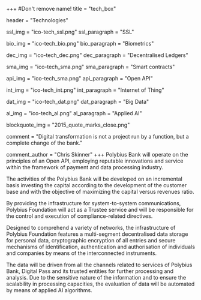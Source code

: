 +++
#Don't remove name!
title = "tech_box"

header = "Technologies"

ssl_img = "ico-tech_ssl.png"
ssl_paragraph = "SSL"

bio_img = "ico-tech_bio.png"
bio_paragraph = "Biometrics"

dec_img = "ico-tech_dec.png"
dec_paragraph = "Decentralised Ledgers"

sma_img = "ico-tech_sma.png"
sma_paragraph = "Smart contracts"

api_img = "ico-tech_sma.png"
api_paragraph = "Open API"

int_img = "ico-tech_int.png"
int_paragraph = "Internet of Thing"

dat_img = "ico-tech_dat.png"
dat_paragraph = "Big Data"

al_img = "ico-tech_al.png"
al_paragraph = "Applied AI"

blockquote_img = "2015_quote_marks_close.png"

comment = "Digital transformation is not a project run by a function, but a complete change of the bank."

comment_author = "Chris Skinner"
+++
Polybius Bank will operate on the principles of an Open API,
employing reputable innovations and service within the framework of
payment and data processing industry.

The activities of the Polybius Bank will be developed on an
incremental basis investing the capital according to the development of
the customer base and with the objective of maximizing the capital
versus revenues ratio.

By providing the infrastructure for system-to-system
communications, Polybius Foundation will act as a Trustee service and
will be responsible for the control and execution of compliance-related
directives.

Designed to comprehend a variety of networks, the infrastructure of
Polybius Foundation features a multi-segment decentralised data storage
for personal data, cryptographic encryption of all entries and secure
mechanisms of identification, authentication and authorisation of
individuals and companies by means of the interconnected instruments.

The data will be driven from all the channels related to services
of Polybius Bank, Digital Pass and its trusted entities for further
processing and analysis. Due to the sensitive nature of the information
and to ensure the scalability in processing capacities, the evaluation
of data will be automated by means of applied AI algorithms.
